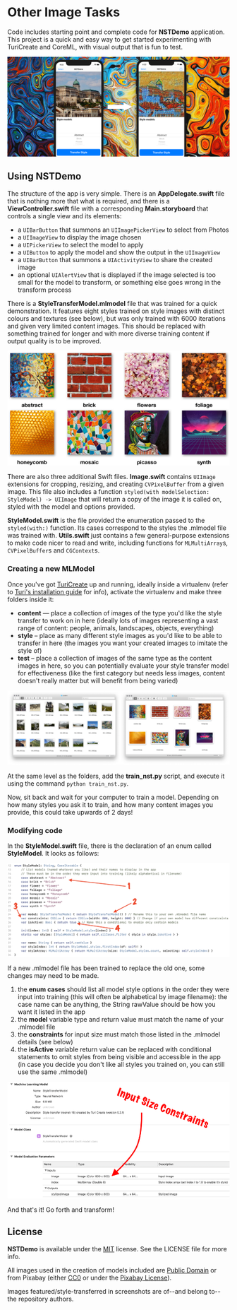 # Other Image Tasks
Code includes starting point and complete code for **NSTDemo**  application. This project is a quick and easy way to get started experimenting with TuriCreate and CoreML, with visual output that is fun to test.

![Picture of NSTDemo app in action](Assets/splash.png)

## Using NSTDemo

The structure of the app is very simple. There is an **AppDelegate.swift** file that is nothing more that what is required, and there is a **ViewController.swift** file with a corresponding **Main.storyboard** that controls a single view and its elements: 

* a `UIBarButton` that summons an `UIImagePickerView` to select from Photos
* a `UIImageView` to display the image chosen
* a `UIPickerView` to select the model to apply
* a `UIButton` to apply the model and show the output in the `UIImageView`
* a `UIBarButton` that summons a `UIActivityView` to share the created image
* an optional `UIAlertView` that is displayed if the image selected is too small for the model to transform, or something else goes wrong in the transform process

There is a **StyleTransferModel.mlmodel** file that was trained for a quick demonstration. It features eight styles trained on style images with distinct colours and textures (see below), but was only trained with 6000 iterations and given very limited content images. This should be replaced with something trained for longer and with more diverse training content if output quality is to be improved.

![Picture of NSTDemo app in action](Assets/model-styles.png)

There are also three additional Swift files. **Image.swift** contains `UIImage` extensions for cropping, resizing, and creating `CVPixelBuffer` from a given image. This file also includes a function `styled(with modelSelection: StyleModel) -> UIImage` that will return a copy of the image it is called on, styled with the model and options provided.

**StyleModel.swift** is the file provided the enumeration passed to the `styled(with:)` function. Its cases correspond to the styles the .mlmodel file was trained with. **Utils.swift** just contains a few general-purpose extensions to make code nicer to read and write, including functions for `MLMultiArray`s, `CVPixelBuffer`s and `CGContext`s.

### Creating a new MLModel

Once you've got [TuriCreate](https://github.com/apple/turicreate) up and running, ideally inside a virtualenv (refer to [Turi's installation guide](https://github.com/apple/turicreate#supported-platforms) for info), activate the virtualenv and make three folders inside it:

* **content** — place a collection of images of the type you'd like the style transfer to work on in here (ideally lots of images representing a vast range of content: people, animals, landscapes, objects, everything)
* **style** – place as many different style images as you'd like to be able to transfer in here (the images you want your created images to imitate the style of)
* **test** – place a collection of images of the same type as the content images in here, so you can potentially evaluate your style transfer model for effectiveness (like the first category but needs less images, content doesn't really matter but will benefit from being varied)

![Screenshot of image folders used to train included model](Assets/folders.png)

At the same level as the folders, add the **train_nst.py** script, and execute it using the command `python train_nst.py`.

Now, sit back and wait for your computer to train a model. Depending on how many styles you ask it to train, and how many content images you provide, this could take upwards of 2 days!

### Modifying code

In the **StyleModel.swift** file, there is the declaration of an enum called **StyleModel**. It looks as follows:

![Screenshot of StyleModel.swift file](Assets/style-model-file.png)

If a new .mlmodel file has been trained to replace the old one, some changes may need to be made.

1. the **enum cases** should list all model style options in the order they were input into training (this will often be alphabetical by image filename): the case name can be anything, the String rawValue should be how you want it listed in the app
2. the **model** variable type and return value must match the name of your .mlmodel file
3. the **constraints** for input size must match those listed in the .mlmodel details (see below)
4. the **isActive** variable return value can be replaced with conditional statements to omit styles from being visible and accessible in the app (in case you decide you don't like all styles you trained on, you can still use the same .mlmodel)

![Screenshot of StyleTransferModel.ml details](Assets/model-details.png)

And that's it! Go forth and transform!

## License

**NSTDemo** is available under the [MIT](https://opensource.org/licenses/MIT) license. See the LICENSE file for more info.

All images used in the creation of models included are [Public Domain](https://creativecommons.org/share-your-work/public-domain/) or from Pixabay (either [CC0](https://creativecommons.org/share-your-work/public-domain/cc0/) or under the [Pixabay License](https://pixabay.com/service/license/)). 

Images featured/style-transferred in screenshots are of--and belong to--the repository authors.